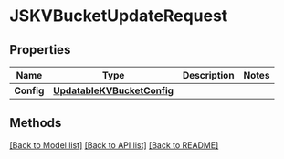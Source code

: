 # JSKVBucketUpdateRequest

## Properties

Name | Type | Description | Notes
------------ | ------------- | ------------- | -------------
**Config** | [**UpdatableKVBucketConfig**](UpdatableKVBucketConfig.md) |  | 

## Methods


[[Back to Model list]](../README.md#documentation-for-models) [[Back to API list]](../README.md#documentation-for-api-endpoints) [[Back to README]](../README.md)


